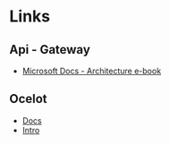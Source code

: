 # Links

## Api - Gateway
- [Microsoft Docs - Architecture e-book](https://docs.microsoft.com/en-us/dotnet/architecture/microservices/multi-container-microservice-net-applications/implement-api-gateways-with-ocelot)

## Ocelot
- [Docs](https://ocelot.readthedocs.io/en/latest/index.html)
- [Intro](https://www.youtube.com/watch?v=kl-NeEAb1WQ&feature=youtu.be)
